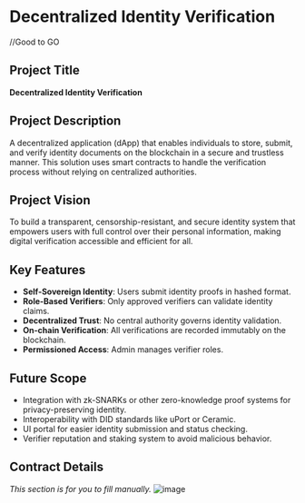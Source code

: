 # Decentralized Identity Verification

//Good to GO

## Project Title
**Decentralized Identity Verification**

## Project Description
A decentralized application (dApp) that enables individuals to store, submit, and verify identity documents on the blockchain in a secure and trustless manner. This solution uses smart contracts to handle the verification process without relying on centralized authorities.

## Project Vision
To build a transparent, censorship-resistant, and secure identity system that empowers users with full control over their personal information, making digital verification accessible and efficient for all.

## Key Features
- **Self-Sovereign Identity**: Users submit identity proofs in hashed format.
- **Role-Based Verifiers**: Only approved verifiers can validate identity claims.
- **Decentralized Trust**: No central authority governs identity validation.
- **On-chain Verification**: All verifications are recorded immutably on the blockchain.
- **Permissioned Access**: Admin manages verifier roles.

## Future Scope
- Integration with zk-SNARKs or other zero-knowledge proof systems for privacy-preserving identity.
- Interoperability with DID standards like uPort or Ceramic.
- UI portal for easier identity submission and status checking.
- Verifier reputation and staking system to avoid malicious behavior.

## Contract Details
_This section is for you to fill manually._
![image](https://github.com/user-attachments/assets/b524cc46-1456-4ebc-aded-0076ef1ca67b)
